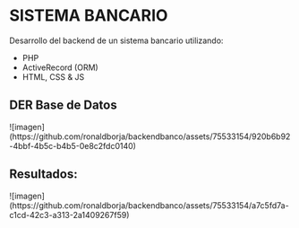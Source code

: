 # SISTEMA BANCARIO
Desarrollo del backend de un sistema bancario utilizando: 
  * PHP
  * ActiveRecord (ORM)
  * HTML, CSS & JS

<h2>DER Base de Datos</h2>
![imagen](https://github.com/ronaldborja/backendbanco/assets/75533154/920b6b92-4bbf-4b5c-b4b5-0e8c2fdc0140)


<h2>Resultados: </h2>
![imagen](https://github.com/ronaldborja/backendbanco/assets/75533154/a7c5fd7a-c1cd-42c3-a313-2a1409267f59)
